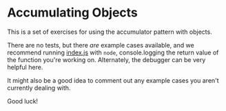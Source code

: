 # Accumulating Objects

This is a set of exercises for using the accumulator pattern with objects.

There are no tests, but there _are_ example cases available, and we recommend running [index.js](./index.js) with `node`, console.logging the return value of the function you're working on. Alternately, the debugger can be very helpful here.

It might also be a good idea to comment out any example cases you aren't currently dealing with.

Good luck!
